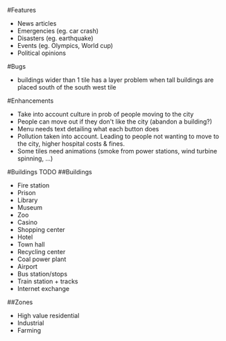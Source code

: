
#Features
- News articles
- Emergencies (eg. car crash)
- Disasters (eg. earthquake)
- Events (eg. Olympics, World cup)
- Political opinions

#Bugs
- buildings wider than 1 tile has a layer problem when tall buildings are placed south of the south west tile

#Enhancements
- Take into account culture in prob of people moving to the city
- People can move out if they don't like the city (abandon a building?)
- Menu needs text detailing what each button does
- Pollution taken into account. Leading to people not wanting to move to the city, higher hospital costs & fines.
- Some tiles need animations (smoke from power stations, wind turbine spinning, ...)


#Buildings TODO
##Buildings
- Fire station
- Prison
- Library
- Museum
- Zoo
- Casino
- Shopping center
- Hotel
- Town hall
- Recycling center
- Coal power plant
- Airport
- Bus station/stops
- Train station + tracks
- Internet exchange

##Zones
- High value residential
- Industrial
- Farming


